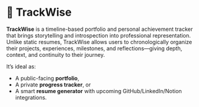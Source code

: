 # 🚀 TrackWise

**TrackWise** is a timeline-based portfolio and personal achievement tracker that brings storytelling and introspection into professional representation. Unlike static resumes, TrackWise allows users to chronologically organize their projects, experiences, milestones, and reflections—giving depth, context, and continuity to their journey.

It’s ideal as:
- A public-facing **portfolio**,
- A private **progress tracker**, or
- A smart **resume generator** with upcoming GitHub/LinkedIn/Notion integrations.


